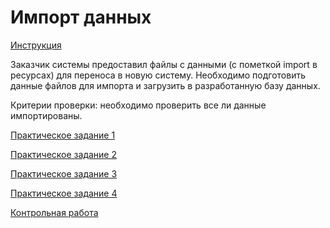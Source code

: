 # Импорт данных 

[Инструкция](Импорт.docx)

Заказчик системы предоставил файлы с данными (с пометкой import в ресурсах) для переноса в новую систему. 
Необходимо подготовить данные файлов для импорта и загрузить в разработанную базу данных.

Критерии проверки: необходимо проверить все ли данные импортированы.

[Практическое задание 1](import_test1.zip)

[Практическое задание 2](import_test2.zip)

[Практическое задание 3](import_test3.zip)

[Практическое задание 4](import_test4.zip)

[Контрольная работа](import_ctrl.zip)
